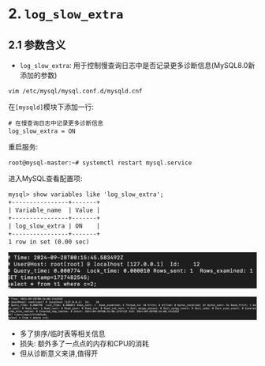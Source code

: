 # 2. `log_slow_extra`

## 2.1 参数含义

- `log_slow_extra`: 用于控制慢查询日志中是否记录更多诊断信息(MySQL8.0新添加的参数)

```
vim /etc/mysql/mysql.conf.d/mysqld.cnf
```

在`[mysqld]`模块下添加一行:

```
# 在慢查询日志中记录更多诊断信息
log_slow_extra = ON
```

重启服务:

```
root@mysql-master:~# systemctl restart mysql.service
```

进入MySQL查看配置项:

```
mysql> show variables like 'log_slow_extra';
+----------------+-------+
| Variable_name  | Value |
+----------------+-------+
| log_slow_extra | ON    |
+----------------+-------+
1 row in set (0.00 sec)
```

![未开启log_slow_extra的慢查询日志](./img/未开启log_slow_extra的慢查询日志.png)

![开启log_slow_extra后的慢查询日志](./img/开启log_slow_extra后的慢查询日志.png)

- 多了排序/临时表等相关信息
- 损失: 额外多了一点点的内存和CPU的消耗
- 但从诊断意义来讲,值得开